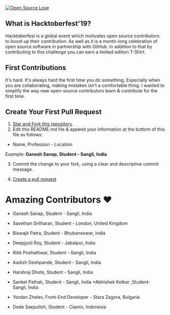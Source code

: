 [![Open Source Love](https://badges.frapsoft.com/os/v1/open-source.svg?v=103)](https://github.com/ellerbrock/open-source-badges/)

## What is Hacktoberfest'19?
Hacktoberfest is a global event which motivates open source contributors to boost up their contribution. As well as it is a month-long celebration of open source software in partnership with GitHub. In addition to that by contributing to this challenge you can earn a limited edition T-Shirt.

## First Contributions

It's hard. It's always hard the first time you do something. Especially when you are collaborating, making mistakes isn't a comfortable thing. I wanted to simplify the way new open-source contributors learn & contribute for the first time.

## Create Your First Pull Request
1. [Star and Fork this repository](https://help.github.com/articles/fork-a-repo/).
3. Edit this README.md file & append your information at the bottom of this file as follows:

* Name, Profession - Location

Example: <b> Ganesh Sanap, Student - Sangli, India </b>

3. Commit the change to your fork, using a clear and descriptive commit message.

4. [Create a pull request](https://help.github.com/articles/creating-a-pull-request-from-a-fork/)

# Amazing Contributors :heart:

* Ganesh Sanap, Student - Sangli, India

* Savethan Sritharan, Student - London, United Kingdom

* Biswajit Patra, Student - Bhubaneswar, India

* Deepjyoti Roy, Student - Jabalpur, India

* Ritik Poshattiwar, Student - Sangli, India

* Aadish Deshpande, Student - Sangli, India

* Harshraj Dhote, Student - Sangli, India

* Sanket Pathak, Student - Sangli, India
*Abhishek Kotkar ,Student- Sangli, India
* Yordan Zhelev, Front-End Developer - Stara Zagora, Bulgaria
* Dede Saepulloh, Student - Ciamis, Indonesia

